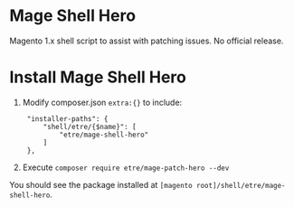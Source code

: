 # Mage Shell Hero
Magento 1.x shell script to assist with patching issues. No official release.

Install Mage Shell Hero
=

1. Modify composer.json `extra:{}` to include:

        "installer-paths": {
            "shell/etre/{$name}": [
                "etre/mage-shell-hero"
            ]
        },

2. Execute `composer require etre/mage-patch-hero --dev`

You should see the package installed at `[magento root]/shell/etre/mage-shell-hero`.
